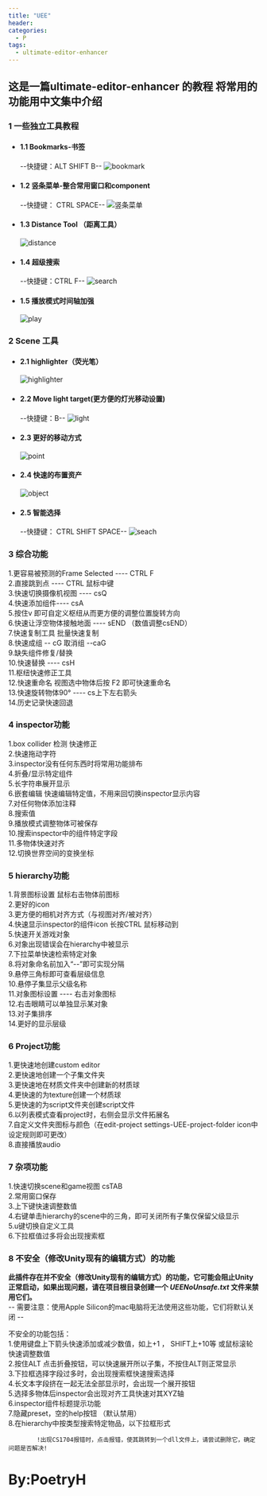 ```yaml
---
title: "UEE"
header:
categories:
  - P
tags:
  - ultimate-editor-enhancer
---
```


## 这是一篇ultimate-editor-enhancer 的教程  将常用的功能用中文集中介绍
### 1 一些独立工具教程
* #### 1.1   Bookmarks-书签
  --快捷键：ALT SHIFT B--
  ![bookmark](https://raw.githubusercontent.com/poetryh/Blog/master/assets/Images/UEE/%E7%8B%AC%E7%AB%8B%E5%B7%A5%E5%85%B7/bookmarks.png)
* #### 1.2 竖条菜单-整合常用窗口和component
  --快捷键： CTRL SPACE--
  ![竖条菜单](https://raw.githubusercontent.com/poetryh/Blog/master/assets/Images/UEE/%E7%8B%AC%E7%AB%8B%E5%B7%A5%E5%85%B7/%E7%AB%96%E6%9D%A1%E8%8F%9C%E5%8D%95.png)
* #### 1.3 Distance Tool （距离工具）
  ![distance](https://github.com/poetryh/Blog/blob/master/assets/Images/UEE/%E7%8B%AC%E7%AB%8B%E5%B7%A5%E5%85%B7/%E8%B7%9D%E7%A6%BB%E6%8F%92%E4%BB%B6.png?raw=true)
* #### 1.4 超级搜索
  --快捷键：CTRL F--
  ![search](https://github.com/poetryh/Blog/blob/master/assets/Images/UEE/%E7%8B%AC%E7%AB%8B%E5%B7%A5%E5%85%B7/%E5%BF%AB%E9%80%9F%E6%90%9C%E7%B4%A2.png?raw=true)
* #### 1.5 播放模式时间轴加强
  ![play](https://github.com/poetryh/Blog/blob/master/assets/Images/UEE/%E7%8B%AC%E7%AB%8B%E5%B7%A5%E5%85%B7/%E6%92%AD%E6%94%BE%E6%A8%A1%E5%BC%8F%E6%97%B6%E9%97%B4%E8%BD%B4%E5%8A%A0%E5%BC%BA.png?raw=true)
### 2 Scene 工具
* #### 2.1 highlighter（荧光笔）
  ![highlighter](https://github.com/poetryh/Blog/blob/master/assets/Images/UEE/scene%E5%B7%A5%E5%85%B7/%E8%8D%A7%E5%85%89%E7%AC%94.png?raw=true)
* #### 2.2 Move light target(更方便的灯光移动设置)
  --快捷键：B--
  ![light](https://github.com/poetryh/Blog/blob/master/assets/Images/UEE/scene%E5%B7%A5%E5%85%B7/%E6%9B%B4%E6%96%B9%E4%BE%BF%E7%9A%84%E7%81%AF%E5%85%89%E9%85%8D%E7%BD%AE.png?raw=true)
* #### 2.3 更好的移动方式
  ![point](https://github.com/poetryh/Blog/blob/master/assets/Images/UEE/scene%E5%B7%A5%E5%85%B7/%E6%9B%B4%E5%A5%BD%E7%9A%84%E7%A7%BB%E5%8A%A8%E6%96%B9%E5%BC%8F.png?raw=true)
* #### 2.4 快速的布置资产
  ![object](https://github.com/poetryh/Blog/blob/master/assets/Images/UEE/scene%E5%B7%A5%E5%85%B7/%E6%9B%B4%E5%BF%AB%E9%80%9F%E7%9A%84%E5%B8%83%E7%BD%AE%E8%B5%84%E4%BA%A7.png?raw=true)
* #### 2.5 智能选择
  --快捷键： CTRL SHIFT SPACE--
  ![seach](https://github.com/poetryh/Blog/blob/master/assets/Images/UEE/scene%E5%B7%A5%E5%85%B7/%E6%99%BA%E8%83%BD%E9%80%89%E6%8B%A9.png?raw=true)

### 3 综合功能
1.更容易被预测的Frame Selected  ---- CTRL F
\
2.直接跳到点  ---- CTRL 鼠标中键
\
3.快速切换摄像机视图  ----  csQ
\
4.快速添加组件---- csA
\
5.按住v 即可自定义枢纽从而更方便的调整位置旋转方向
\
6.快速让浮空物体接触地面 ---- sEND   （数值调整csEND）
\
7.快速复制工具 批量快速复制
\
8.快速成组 -- cG   取消组 --caG
\
9.缺失组件修复/替换
\
10.快速替换 ---- csH
\
11.枢纽快速修正工具
\
12.快速重命名   视图选中物体后按 F2  即可快速重命名
\
13.快速旋转物体90°  ----  cs上下左右箭头
\
14.历史记录快速回退

### 4 inspector功能
1.box collider 检测 快速修正
\
2.快速拖动字符
\
3.inspector没有任何东西时将常用功能排布
\
4.折叠/显示特定组件
\
5.长字符串展开显示
\
6.嵌套编辑  快速编辑特定值，不用来回切换inspector显示内容
\
7.对任何物体添加注释
\
8.搜索值
\
9.播放模式调整物体可被保存
\
10.搜索inspector中的组件特定字段
\
11.多物体快速对齐
\
12.切换世界空间的变换坐标
### 5 hierarchy功能
1.背景图标设置   鼠标右击物体前图标
\
2.更好的icon
\
3.更方便的相机对齐方式（与视图对齐/被对齐）
\
4.快速显示inspector的组件icon  长按CTRL 鼠标移动到
\
5.快速开关游戏对象
\
6.对象出现错误会在hierarchy中被显示
\
7.下拉菜单快速检索特定对象
\
8.将对象命名前加入“--”即可实现分隔
\
9.悬停三角标即可查看层级信息
\
10.悬停子集显示父级名称
\
11.对象图标设置 ---- 右击对象图标
\
12.右击眼睛可以单独显示某对象
\
13.对子集排序
\
14.更好的显示层级
### 6 Project功能
1.更快速地创建custom editor
\
2.更快速地创建一个子集文件夹
\
3.更快速地在材质文件夹中创建新的材质球
\
4.更快速的为texture创建一个材质球
\
5.更快速的为script文件夹创建script文件
\
6.以列表模式查看project时，右侧会显示文件拓展名
\
7.自定义文件夹图标与颜色（在edit-project settings-UEE-project-folder icon中设定规则即可更改）
\
8.直接播放audio
### 7 杂项功能
1.快速切换scene和game视图  csTAB
\
2.常用窗口保存
\
3.上下键快速调整数值
\
4.右键单击hierarchy的scene中的三角，即可关闭所有子集仅保留父级显示
\
5.u键切换自定义工具
\
6.下拉框值过多将会出现搜索框
### 8 不安全（修改Unity现有的编辑方式）的功能
**此插件存在并不安全（修改Unity现有的编辑方式）的功能，它可能会阻止Unity正常启动，如果出现问题，请在项目根目录创建一个 *UEENoUnsafe.txt* 文件来禁用它们。**
\
-- 需要注意：使用Apple Silicon的mac电脑将无法使用这些功能，它们将默认关闭 --

不安全的功能包括：
\
	1.使用键盘上下箭头快速添加或减少数值，如上+1 ， SHIFT上+10等  或鼠标滚轮快速调整数值
    \
	2.按住ALT 点击折叠按钮，可以快速展开所以子集，不按住ALT则正常显示
    \
	3.下拉框选择字段过多时，会出现搜索框快速搜索选择
    \
	4.长文本字段挤在一起无法全部显示时，会出现一个展开按钮
    \
	5.选择多物体后inspector会出现对齐工具快速对其XYZ轴
    \
	6.inspector组件标题提示功能
    \
	7.隐藏preset，空的help按钮 （默认禁用）
    \
    8.在hierarchy中按类型搜索特定物品，以下拉框形式

            !出现CS1704报错时，点击报错，使其跳转到一个dll文件上，请尝试删除它，确定问题是否解决!


# By:PoetryH
